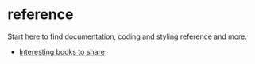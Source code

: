 # reference
Start here to find documentation, coding and styling reference and more.

* [Interesting books to share](https://drive.google.com/drive/u/2/folders/1M-lLxvZh1b_h3H4rWZg4nayPHAI7LD3Z)


